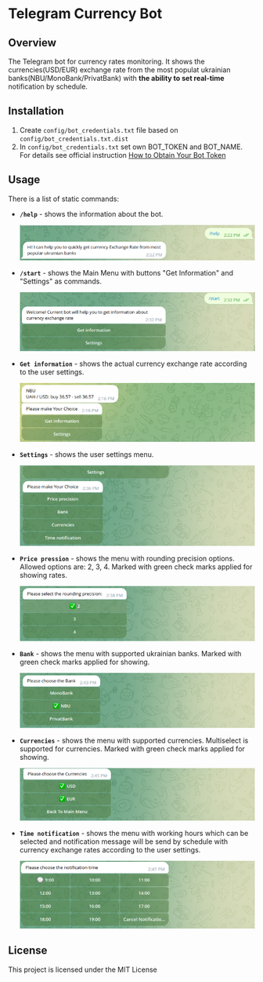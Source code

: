 # Telegram Currency Bot

## Overview

The Telegram bot for currency rates monitoring. It shows the currencies(USD/EUR) exchange rate from the most populat ukrainian banks(NBU/MonoBank/PrivatBank) with **the ability to set real-time** notification by schedule.

## Installation
1. Create `config/bot_credentials.txt` file based on `config/bot_credentials.txt.dist` 
2. In `config/bot_credentials.txt` set own BOT_TOKEN and BOT_NAME. For details see official instruction [How to Obtain Your Bot Token](https://core.telegram.org/bots/tutorial#obtain-your-bot-token)

## Usage

There is a list of static commands:

- **`/help`** - shows the information about the bot.

  ![help_1](src/main/resources/help_1.png)

- **`/start`** - shows the Main Menu with buttons "Get Information" and "Settings" as commands.

  ![bot_1](src/main/resources/bot_1.png)

- **`Get information`** - shows the actual currency exchange rate according to the user settings.

  ![bot_2](src/main/resources/bot_2.png)

- **`Settings`** - shows the user settings menu.

  ![bot_3](src/main/resources/bot_3.png)

- **`Price pression`** - shows the menu with rounding precision options. Allowed options are: 2, 3, 4. Marked with green check marks applied for showing rates.

  ![bot_4](src/main/resources/bot_4.png)

- **`Bank`** - shows the menu with supported ukrainian banks. Marked with green check marks applied for showing.

  ![bot_5](src/main/resources/bot_5.png)

- **`Currencies`** - shows the menu with supported currencies. Multiselect is supported for currencies. Marked with green check marks applied for showing.

  ![bot_6](src/main/resources/bot_6.png)

- **`Time notification`** - shows the menu with working hours which can be selected and notification message will be send by schedule with currency exchange rates according to the user settings.

  ![bot_7](src/main/resources/bot_7.png)

## License

This project is licensed under the MIT License
